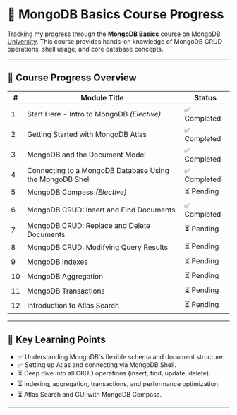 # 📘 MongoDB Basics Course Progress

Tracking my progress through the **MongoDB Basics** course on [MongoDB University](https://learn.mongodb.com/dashboard). This course provides hands-on knowledge of MongoDB CRUD operations, shell usage, and core database concepts.

---

## 🧭 Course Progress Overview

| #   | Module Title                                                                | Status     |
|-----|-----------------------------------------------------------------------------|------------|
| 1   | Start Here - Intro to MongoDB *(Elective)*                                  | ✅ Completed |
| 2   | Getting Started with MongoDB Atlas                                          | ✅ Completed |
| 3   | MongoDB and the Document Model                                              | ✅ Completed |
| 4   | Connecting to a MongoDB Database Using the MongoDB Shell                    | ✅ Completed |
| 5   | MongoDB Compass *(Elective)*                                                | ⏳ Pending   |
| 6   | MongoDB CRUD: Insert and Find Documents                                     | ✅ Completed |
| 7   | MongoDB CRUD: Replace and Delete Documents                                  | ⏳ Pending   |
| 8   | MongoDB CRUD: Modifying Query Results                                       | ⏳ Pending   |
| 9   | MongoDB Indexes                                                             | ⏳ Pending   |
| 10  | MongoDB Aggregation                                                         | ⏳ Pending   |
| 11  | MongoDB Transactions                                                        | ⏳ Pending   |
| 12  | Introduction to Atlas Search                                                | ⏳ Pending   |

---

## 🧠 Key Learning Points

- ✅ Understanding MongoDB's flexible schema and document structure.
- ✅ Setting up Atlas and connecting via MongoDB Shell.
- ⏳ Deep dive into all CRUD operations (insert, find, update, delete).
- ⏳ Indexing, aggregation, transactions, and performance optimization.
- ⏳ Atlas Search and GUI with MongoDB Compass.

---

